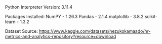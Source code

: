 Python Interpreter Version: 
3.11.4

Packages Installed:
NumPY - 1.26.3
Pandas - 2.1.4
matplotlib - 3.8.2
scikit-learn - 1.3.2

Dataset Source:
https://www.kaggle.com/datasets/nezukokamaado/hr-metrics-and-analytics-repository?resource=download